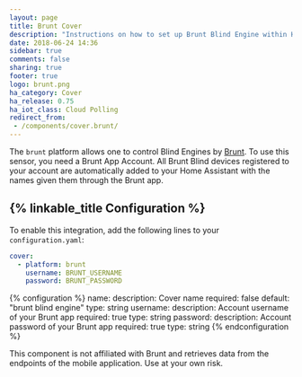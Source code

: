 ```yaml
---
layout: page
title: Brunt Cover
description: "Instructions on how to set up Brunt Blind Engine within Home Assistant."
date: 2018-06-24 14:36
sidebar: true
comments: false
sharing: true
footer: true
logo: brunt.png
ha_category: Cover
ha_release: 0.75
ha_iot_class: Cloud Polling
redirect_from:
 - /components/cover.brunt/
---
```


The `brunt` platform allows one to control Blind Engines by [Brunt](https://www.brunt.co). To use this sensor, you need a Brunt App Account. All Brunt Blind devices registered to your account are automatically added to your Home Assistant with the names given them through the Brunt app.

## {% linkable_title Configuration %}

To enable this integration, add the following lines to your `configuration.yaml`:

```yaml
cover:
  - platform: brunt
    username: BRUNT_USERNAME
    password: BRUNT_PASSWORD
```

{% configuration %}
name:
  description: Cover name
  required: false
  default: "brunt blind engine"
  type: string
username:
  description: Account username of your Brunt app
  required: true
  type: string
password:
  description: Account password of your Brunt app
  required: true
  type: string
{% endconfiguration %}

<p class='note warning'>
This component is not affiliated with Brunt and retrieves data from the endpoints of the mobile application. Use at your own risk.
</p>
